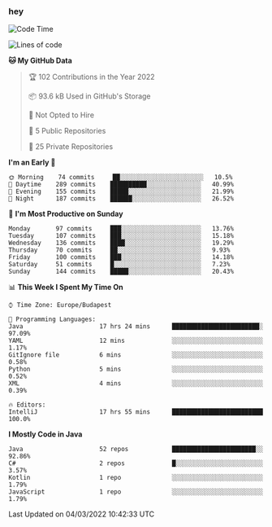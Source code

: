 ### hey

<!--START_SECTION:waka-->
![Code Time](http://img.shields.io/badge/Code%20Time-610%20hrs%2043%20mins-blue)

![Lines of code](https://img.shields.io/badge/From%20Hello%20World%20I%27ve%20Written-446%20Thousand%20lines%20of%20code-blue)

**🐱 My GitHub Data** 

> 🏆 102 Contributions in the Year 2022
 > 
> 📦 93.6 kB Used in GitHub's Storage 
 > 
> 🚫 Not Opted to Hire
 > 
> 📜 5 Public Repositories 
 > 
> 🔑 25 Private Repositories  
 > 
**I'm an Early 🐤** 

```text
🌞 Morning    74 commits     ██░░░░░░░░░░░░░░░░░░░░░░░   10.5% 
🌆 Daytime    289 commits    ██████████░░░░░░░░░░░░░░░   40.99% 
🌃 Evening    155 commits    █████░░░░░░░░░░░░░░░░░░░░   21.99% 
🌙 Night      187 commits    ██████░░░░░░░░░░░░░░░░░░░   26.52%

```
📅 **I'm Most Productive on Sunday** 

```text
Monday       97 commits     ███░░░░░░░░░░░░░░░░░░░░░░   13.76% 
Tuesday      107 commits    ███░░░░░░░░░░░░░░░░░░░░░░   15.18% 
Wednesday    136 commits    ████░░░░░░░░░░░░░░░░░░░░░   19.29% 
Thursday     70 commits     ██░░░░░░░░░░░░░░░░░░░░░░░   9.93% 
Friday       100 commits    ███░░░░░░░░░░░░░░░░░░░░░░   14.18% 
Saturday     51 commits     █░░░░░░░░░░░░░░░░░░░░░░░░   7.23% 
Sunday       144 commits    █████░░░░░░░░░░░░░░░░░░░░   20.43%

```


📊 **This Week I Spent My Time On** 

```text
⌚︎ Time Zone: Europe/Budapest

💬 Programming Languages: 
Java                     17 hrs 24 mins      ████████████████████████░   97.09% 
YAML                     12 mins             ░░░░░░░░░░░░░░░░░░░░░░░░░   1.17% 
GitIgnore file           6 mins              ░░░░░░░░░░░░░░░░░░░░░░░░░   0.58% 
Python                   5 mins              ░░░░░░░░░░░░░░░░░░░░░░░░░   0.52% 
XML                      4 mins              ░░░░░░░░░░░░░░░░░░░░░░░░░   0.39%

🔥 Editors: 
IntelliJ                 17 hrs 55 mins      █████████████████████████   100.0%

```

**I Mostly Code in Java** 

```text
Java                     52 repos            ███████████████████████░░   92.86% 
C#                       2 repos             █░░░░░░░░░░░░░░░░░░░░░░░░   3.57% 
Kotlin                   1 repo              ░░░░░░░░░░░░░░░░░░░░░░░░░   1.79% 
JavaScript               1 repo              ░░░░░░░░░░░░░░░░░░░░░░░░░   1.79%

```



 Last Updated on 04/03/2022 10:42:33 UTC
<!--END_SECTION:waka-->
